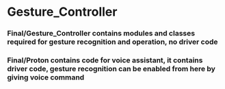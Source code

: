 # Gesture_Controller

### Final/Gesture_Controller contains modules and classes required for gesture recognition and operation, no driver code
### Final/Proton contains code for voice assistant, it contains driver code, gesture recognition can be enabled from here by giving voice command
